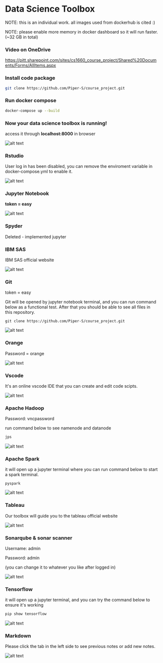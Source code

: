 # Data Science Toolbox

NOTE: this is an individual work. all images used from dockerhub is cited :)

NOTE: please enable more memory in docker dashboard so it will run faster. (~32 GB in total)

### Video on OneDrive

https://pitt.sharepoint.com/sites/cs1660_course_project/Shared%20Documents/Forms/AllItems.aspx

### Install code package

```bash
git clone https://github.com/Piper-S/course_project.git
```

### Run docker compose

```bash
docker-compose up --build
```

### Now your data science toolbox is running!

access it through **localhost:8000** in browser


![alt text](https://github.com/Piper-S/course_project/blob/master/images/UI.png)


### Rstudio 

User log in has been disabled, you can remove the enviroment variable in docker-compose.yml to enable it.

![alt text](https://github.com/Piper-S/course_project/blob/master/images/Rstudio.png)

### Jupyter Notebook

**token = easy**

![alt text](https://github.com/Piper-S/course_project/blob/master/images/jupyter.png)

### Spyder

Deleted - implemented jupyter

### IBM SAS

IBM SAS official website

![alt text](https://github.com/Piper-S/course_project/blob/master/images/sas.png)

### Git

token = easy

Git will be opened by jupyter notebook terminal, and you can run command below as a functional test. After that you should be able to see all files in this repository.

```git
git clone https://github.com/Piper-S/course_project.git
```

![alt text](https://github.com/Piper-S/course_project/blob/master/images/git.png)

### Orange

Password = orange

![alt text](https://github.com/Piper-S/course_project/blob/master/images/orange.png)

### Vscode

It's an online vscode IDE that you can create and edit code scipts.

![alt text](https://github.com/Piper-S/course_project/blob/master/images/vscode.png)

### Apache Hadoop

Password: vncpassword

run command below to see namenode and datanode

```bash
jps
```

![alt text](https://github.com/Piper-S/course_project/blob/master/images/hadoop.png)

### Apache Spark

it will open up a jupyter terminal where you can run command below to start a spark terminal.

```
pyspark
```

![alt text](https://github.com/Piper-S/course_project/blob/master/images/spark.png)

### Tableau

Our toolbox will guide you to the tableau official website

![alt text](https://github.com/Piper-S/course_project/blob/master/images/tableau.png)

### Sonarqube & sonar scanner

Username: admin

Password: admin

(you can change it to whatever you like after logged in)

![alt text](https://github.com/Piper-S/course_project/blob/master/images/sonarqube.png)

### Tensorflow

it will open up a jupyter terminal, and you can try the command below to ensure it's working

```bash
pip show tensorflow
```

![alt text](https://github.com/Piper-S/course_project/blob/master/images/tensorflow.png)

### Markdown

Please click the tab in the left side to see previous notes or add new notes.

![alt text](https://github.com/Piper-S/course_project/blob/master/images/markdown.png)

